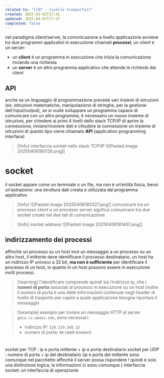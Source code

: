 ```yaml
---
related to: "[[07 - livello trasporto]]"
created: 2025-03-02T17:41
updated: 2025-04-07T17:27
completed: false
---
```

nel paradigma client/server, la comunicazione a livello applicazione avviene tra due programmi applicativi in esecuzione chiamati **processi**; un client e un server:
- un **client** è un programma in esecuzione che inizia la comunicazione inviando una richiesta
- un **server** è un altro programma applicativo che attende le richieste dai client
## API
anche se un linguaggio di programmazione prevede vari insiemi di istruzioni (es: istruzioni matematiche, manipolazione di stringhe, per la gestione dell’input/output), se si vuole sviluppare un programma capace di comunicare con un altro programma, è necessario un nuovo insieme di istruzioni, per chiedere ai primi 4 livelli dello stack TCP/IP di aprire la connessione, inviare/ricevere dati e chiudere la connessione
un insieme di istruzioni di questo tipo viene chiamato **API** (application programming interface)
>[!info] interfaccia socket nello stack TCP/IP
![[Pasted image 20250406180128.png]]
# socket
il socket appare come un terminale o un file, ma non è un’entità fisica, bensi un’astrazione: una struttura dati creata e utilizzata dal programma applicativo
>[!info] 
![[Pasted image 20250406180327.png]]
>comunicare tra un processo client e un processo server signfica comunicare tra due socket create nei due lati di comunicazione

>[!info] socket address
![[Pasted image 20250406181407.png]]
## indirizzamento dei processi
affinchè un processo su un host invii un messaggio a un processo su un altro host, il mittente deve identificare il processo destinatario. un host ha un indirizzo IP univoco a 32 bit, **ma non è sufficiente** per identificare il processo di un host, in quanto in un host possono essere in esecuzione molti processi.
>[!warning] l’identificare comprende quindi sia l’indirizzo ip, che i **numeri di porta** associati al processo in esecuzione su un host
inoltre il numero di porta è una delle informazioni contenute negli header di livello di trasporto per capire a quale applicazione bisogna riportare il messaggio

>[!example] esempio
per inviare un messaggio HTTP al server `gaia.cs.umass.edu`, sono necessari:
>- indirizzo IP: `128.119.245.12`
>- numero di porta: `80` (well-known) 
# 
socket per TCP : ip e porta mittente + ip e porta destinatario 
socket per UDP :  numero di porta  + ip del destinatario (ip e porta del mittente sono comunque nel pacchetto affinchè il server possa rispondere ! quindi è solo una distinzione logica, le informazioni ci sono comunque )
interfaccia socket: un interfaccia di operazionie